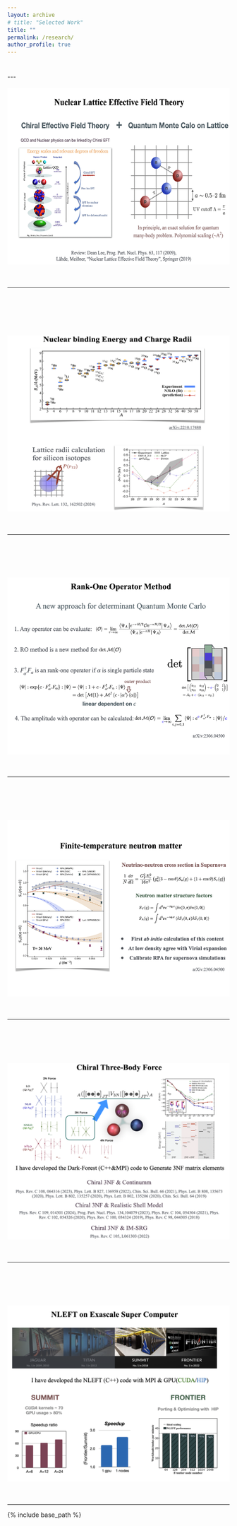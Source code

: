 ```yaml
---
layout: archive
# title: "Selected Work"
title: ""
permalink: /research/
author_profile: true
---
```

<h1 id="work-1"></h1>
<!-- <div class="wordwrap"></div> -->
---
<div style="text-align:left;">
<br>
<img src="/files/RS1.png" alt="" width="800" height="400">
</div>

<br>
<br>

---

<div style="text-align:left;">
<h1 id="work-2"> </h1>
<br>
<br>
<br>
<br>
<img src="/files/RS2.png" alt="" width="800" height="400">
</div>

<br>
<br>

---
<div style="text-align:left;">
<h2 id="work-3"> </h2>
<br>
<br>
<br>
<br>
<img src="/files/RS3.png" alt="" width="800" height="400">
</div>

<br>
<br>

---
<div style="text-align:left;">
<h2 id="work-4"> </h2>
<br>
<br>
<br>
<br>
<img src="/files/RS4.png" alt="" width="800" height="400">
</div>

<br>
<br>

---
<div style="text-align:left;">
<h2 id="work-5"> </h2>
<br>
<br>
<br>
<br>
<img src="/files/RS5.png" alt="" width="800" height="400">
</div>

<br>
<br>

---
<div style="text-align:left;">
<h2 id="work-6"> </h2>
<br>
<br>
<br>
<br>
<img src="/files/RS6.png" alt="" width="800" height="400">
</div>

<br>
<br>

---

{% include base_path %}

<!-- <div class="wordwrap">Here are some selected publications </div> -->

<!-- {% for post in site.publications reversed %}
  {% include archive-single.html %}
{% endfor %} -->
